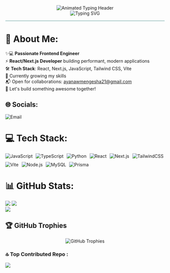 <div align="center">
  <img src="https://readme-typing-svg.demolab.com?font=Fira+Code&weight=700&size=28&duration=2500&pause=1000&color=61DAFB&background=0D111700&center=true&vCenter=true&width=600&height=80&lines=✨+Hello%2C+I'm+Ayanaw+✨;Frontend+Developer+Extraordinaire;React%2FNext.js+Specialist;Tailwind+CSS+Artist;Tech+Innovator" alt="Animated Typing Header" />
</div>


<div align="center">
  <img src="https://readme-typing-svg.demolab.com?font=Fira+Code&weight=600&size=22&duration=2000&pause=500&color=38B2AC&center=true&vCenter=true&width=500&lines=Frontend+Developer;React%2FNext.js+Specialist;Tech+Enthusiast" alt="Typing SVG" />
</div>

<hr style="border: 1px solid #38B2AC; opacity: 0.3;">

# 💫 About Me:

✨💻 **Passionate Frontend Engineer** <br/>
⚡️ **React/Next.js Developer** building performant, modern applications   <br/>
🛠 **Tech Stack**: React, Next.js, JavaScript, Tailwind CSS, Vite   <br/>
🚀  Currently growing my skills  <br/>
📬 Open for collaborations: [ayanawmengesha21@gmail.com](mailto:ayanawmengesha21@gmail.com)  <br/>
📩 Let's build something awesome together!  <br/>


## 🌐 Socials: 
<div style="margin-top: 10px;">
  <a href="mailto:ayanawmengesha21@gmail.com" style="text-decoration: none;">
    <img src="https://img.shields.io/badge/Email-D14836?style=for-the-badge&logo=gmail&logoColor=white" alt="Email">
  </a>
</div>

# 💻 Tech Stack:
<div style="display: flex; flex-wrap: wrap; gap: 10px; margin-top: 20px;">
  <!-- Languages -->
  <img src="https://img.shields.io/badge/JavaScript-F7DF1E?style=for-the-badge&logo=javascript&logoColor=black" alt="JavaScript">
  <img src="https://img.shields.io/badge/TypeScript-007ACC?style=for-the-badge&logo=typescript&logoColor=white" alt="TypeScript">
  <img src="https://img.shields.io/badge/Python-3776AB?style=for-the-badge&logo=python&logoColor=white" alt="Python">
  
  <!-- Frontend -->
  <img src="https://img.shields.io/badge/React-61DAFB?style=for-the-badge&logo=react&logoColor=black" alt="React">
  <img src="https://img.shields.io/badge/Next.js-000000?style=for-the-badge&logo=nextdotjs&logoColor=white" alt="Next.js">
  <img src="https://img.shields.io/badge/Tailwind_CSS-38B2AC?style=for-the-badge&logo=tailwind-css&logoColor=white" alt="TailwindCSS">
  <img src="https://img.shields.io/badge/Vite-646CFF?style=for-the-badge&logo=vite&logoColor=white" alt="Vite">
  
  <!-- Backend -->
  <img src="https://img.shields.io/badge/Node.js-339933?style=for-the-badge&logo=nodedotjs&logoColor=white" alt="Node.js">
  <img src="https://img.shields.io/badge/MySQL-4479A1?style=for-the-badge&logo=mysql&logoColor=white" alt="MySQL">
  <img src="https://img.shields.io/badge/Prisma-3982CE?style=for-the-badge&logo=Prisma&logoColor=white" alt="Prisma">
</div>

# 📊 GitHub Stats:
![](https://github-readme-stats.vercel.app/api?username=ayanaw21&theme=dark&hide_border=false&include_all_commits=false&count_private=false)
![](https://nirzak-streak-stats.vercel.app/?user=ayanaw21&theme=dark&hide_border=false)<br/>
![](https://github-readme-stats.vercel.app/api/top-langs/?username=ayanaw21&theme=dark&hide_border=false&include_all_commits=false&count_private=false&layout=compact)

## 🏆 GitHub Trophies
<div style="display: flex; justify-content: center; margin-top: 20px;">
  <img src="https://github-profile-trophy.vercel.app/?username=ayanaw21&theme=radical&no-bg=true&no-frame=true&margin-w=15" alt="GitHub Trophies">
</div>

### 🔝 Top Contributed Repo : 
![](https://github-contributor-stats.vercel.app/api?username=ayanaw21&limit=5&theme=dark&combine_all_yearly_contributions=true)
